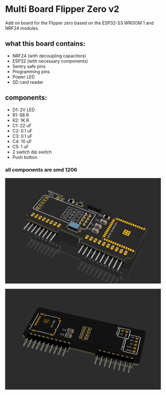 # Multi Board Flipper Zero v2

Add on board for the Flipper zero based on the ESP32-S3 WROOM 1 and NRF24 modules.

## what this board contains:
- NRF24 (with decoupling capacitors)
- ESP32 (with necessary components)
- Sentry safe pins
- Programming pins
- Power LED
- SD card reader

## components:
* D1: 2V LED 
* R1: 68 R
* R2: 1K R
* C1: 22 uF
* C2: 0.1 uF
* C3: 0.1 uF
* C4: 10 uF
* C5: 1 uF
* 2 switch dip switch
* Push button

### all components are smd 1206

![board front](https://github.com/DrB0rk/Flipper-Zero-Boards/blob/main/Multi%20boards/Multi%20board%20v2/pics/multi3_front.png)

![board back](https://github.com/DrB0rk/Flipper-Zero-Boards/blob/main/Multi%20boards/Multi%20board%20v2/pics/board3%20back.png)
